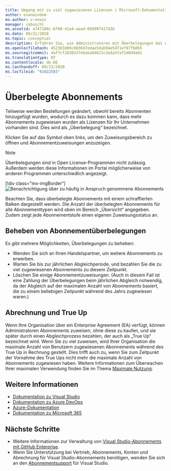 ```yaml
---
title: Umgang mit zu viel zugewiesenen Lizenzen | Microsoft-Dokumentation
author: evanwindom
ms.author: v-evwin
manager: cabuschl
ms.assetid: a747100c-6f08-41a4-aaad-05099741742b
ms.date: 09/21/2020
ms.topic: conceptual
description: Erfahren Sie, wie Administratoren mit Überbelegungen bei Abonnements umgehen.
ms.openlocfilehash: 452363d09c6036d7edae5dab94e5d71ef87fb8b5
ms.sourcegitcommit: 4affcf2830337e6aba84621c3eda5faf5d0d4a01
ms.translationtype: HT
ms.contentlocale: de-DE
ms.lasthandoff: 09/23/2020
ms.locfileid: "91022583"
---
```

# <a name="over-allocated-subscriptions"></a>Überbelegte Abonnements
Teilweise werden Bestellungen geändert, obwohl bereits Abonnenten hinzugefügt wurden, wodurch es dazu kommen kann, dass mehr Abonnements zugewiesen wurden als Lizenzen für Ihr Unternehmen vorhanden sind. Dies wird als „Überbelegung“ bezeichnet.  

Klicken Sie auf das Symbol oben links, um den Zuweisungsbereich zu öffnen und Abonnementzuweisungen anzuzeigen.  

> [!NOTE]
> Überbelegungen sind in Open License-Programmen nicht zulässig.  Außerdem werden diese Informationen im Portal möglicherweise von anderen Programmen unterschiedlich angezeigt.
>
> [!div class="mx-imgBorder"]
> ![Benachrichtigung über zu häufig in Anspruch genommene Abonnements](_img/over-claimed/over-claimed-alert.png "Die Anzahl von Überbelegungen ist in der Übersicht aufgeführt und wird im Diagramm durch den schraffierten Balken für jeden Abonnementtyp dargestellt.")

Beachten Sie, dass überbelegte Abonnements mit einem schraffierten Balken dargestellt werden.  Die Anzahl der überbelegten Abonnements für alle Abonnementtypen wird oben im Bereich „Übersicht“ angegeben. Zudem zeigt jede Abonnementstufe einen eigenen Zuweisungsstatus an.  

## <a name="resolve-over-allocated-subscriptions"></a>Beheben von Abonnementüberbelegungen
Es gibt mehrere Möglichkeiten, Überbelegungen zu beheben:
- Wenden Sie sich an Ihren Handelspartner, um weitere Abonnements zu erwerben.
- Warten Sie bis zur jährlichen Abgleichperiode, und bezahlen Sie die zu viel zugewiesenen Abonnements zu diesem Zeitpunkt. 
- Löschen Sie einige Abonnementzuweisungen.  (Auch in diesem Fall ist eine Zahlung der Überbelegungen beim jährlichen Abgleich notwendig, da der Abgleich auf der maximalen Anzahl von Abonnements basiert, die zu einem beliebigen Zeitpunkt während des Jahrs zugewiesen waren.)

## <a name="billing-and-true-up"></a>Abrechnung und True Up
Wenn Ihre Organisation über ein Enterprise Agreement (EA) verfügt, können Administratoren Abonnements zuweisen, ohne diese zu kaufen, und sie später durch einen Abgleichprozess bezahlen, der auch als „True Up“ bezeichnet wird.  Wenn Sie zu viel zuweisen, wird Ihrer Organisation die maximale Anzahl von Benutzern zugewiesenen Abonnements während des True Up in Rechnung gestellt.  Dies trifft auch zu, wenn Sie zum Zeitpunkt der Vornahme des True Ups nicht mehr die maximale Anzahl von Abonnements zugewiesen haben.  Weitere Informationen zum Überwachen Ihrer maximalen Verwendung finden Sie im Thema [Maximale Nutzung](maximum-usage.md).


## <a name="see-also"></a>Weitere Informationen
- [Dokumentation zu Visual Studio](/visualstudio/)
- [Dokumentation zu Azure DevOps](/azure/devops/)
- [Azure-Dokumentation](/azure/)
- [Dokumentation zu Microsoft 365](/microsoft-365/)

## <a name="next-steps"></a>Nächste Schritte
- Weitere Informationen zur Verwaltung von [Visual Studio-Abonnements mit GitHub Enterprise](assign-github.md).
- Wenn Sie Unterstützung bei Vertrieb, Abonnements, Konten und Abrechnung für Visual Studio-Abonnements benötigen, wenden Sie sich an den [Abonnementsupport](https://visualstudio.microsoft.com/subscriptions/support/) für Visual Studio.